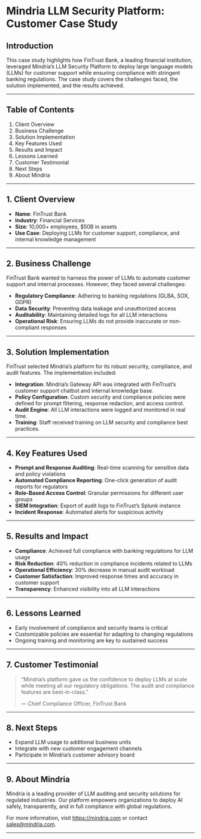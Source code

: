# Mindria LLM Security Platform: Customer Case Study

## Introduction
This case study highlights how FinTrust Bank, a leading financial institution, leveraged Mindria’s LLM Security Platform to deploy large language models (LLMs) for customer support while ensuring compliance with stringent banking regulations. The case study covers the challenges faced, the solution implemented, and the results achieved.

---

## Table of Contents
1. Client Overview
2. Business Challenge
3. Solution Implementation
4. Key Features Used
5. Results and Impact
6. Lessons Learned
7. Customer Testimonial
8. Next Steps
9. About Mindria

---

## 1. Client Overview
- **Name**: FinTrust Bank
- **Industry**: Financial Services
- **Size**: 10,000+ employees, $50B in assets
- **Use Case**: Deploying LLMs for customer support, compliance, and internal knowledge management

---

## 2. Business Challenge
FinTrust Bank wanted to harness the power of LLMs to automate customer support and internal processes. However, they faced several challenges:
- **Regulatory Compliance**: Adhering to banking regulations (GLBA, SOX, GDPR)
- **Data Security**: Preventing data leakage and unauthorized access
- **Auditability**: Maintaining detailed logs for all LLM interactions
- **Operational Risk**: Ensuring LLMs do not provide inaccurate or non-compliant responses

---

## 3. Solution Implementation
FinTrust selected Mindria’s platform for its robust security, compliance, and audit features. The implementation included:
- **Integration**: Mindria’s Gateway API was integrated with FinTrust’s customer support chatbot and internal knowledge base.
- **Policy Configuration**: Custom security and compliance policies were defined for prompt filtering, response redaction, and access control.
- **Audit Engine**: All LLM interactions were logged and monitored in real time.
- **Training**: Staff received training on LLM security and compliance best practices.

---

## 4. Key Features Used
- **Prompt and Response Auditing**: Real-time scanning for sensitive data and policy violations
- **Automated Compliance Reporting**: One-click generation of audit reports for regulators
- **Role-Based Access Control**: Granular permissions for different user groups
- **SIEM Integration**: Export of audit logs to FinTrust’s Splunk instance
- **Incident Response**: Automated alerts for suspicious activity

---

## 5. Results and Impact
- **Compliance**: Achieved full compliance with banking regulations for LLM usage
- **Risk Reduction**: 40% reduction in compliance incidents related to LLMs
- **Operational Efficiency**: 30% decrease in manual audit workload
- **Customer Satisfaction**: Improved response times and accuracy in customer support
- **Transparency**: Enhanced visibility into all LLM interactions

---

## 6. Lessons Learned
- Early involvement of compliance and security teams is critical
- Customizable policies are essential for adapting to changing regulations
- Ongoing training and monitoring are key to sustained success

---

## 7. Customer Testimonial
> “Mindria’s platform gave us the confidence to deploy LLMs at scale while meeting all our regulatory obligations. The audit and compliance features are best-in-class.”
> 
> — Chief Compliance Officer, FinTrust Bank

---

## 8. Next Steps
- Expand LLM usage to additional business units
- Integrate with new customer engagement channels
- Participate in Mindria’s customer advisory board

---

## 9. About Mindria
Mindria is a leading provider of LLM auditing and security solutions for regulated industries. Our platform empowers organizations to deploy AI safely, transparently, and in full compliance with global regulations.

For more information, visit https://mindria.com or contact sales@mindria.com.

---

